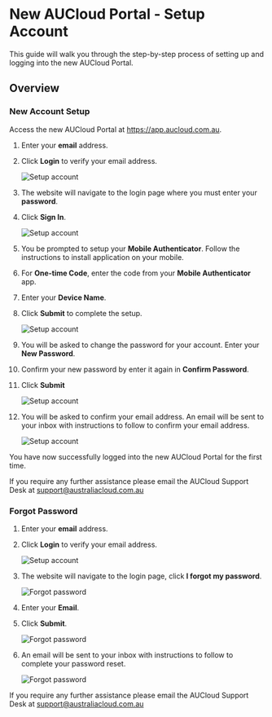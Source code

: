 # New AUCloud Portal - Setup Account

This guide will walk you through the step-by-step process of setting up and logging into the new AUCloud Portal.

## Overview
### New Account Setup

Access the new AUCloud Portal at https://app.aucloud.com.au.

1. Enter your **email** address.
1. Click **Login** to verify your email address.

    ![Setup account](./assets/setup-account-1.png)

1. The website will navigate to the login page where you must enter your **password**.
1. Click **Sign In**.

    ![Setup account](./assets/setup-account-2.png)

1. You be prompted to setup your **Mobile Authenticator**. Follow the instructions to install application on your mobile.
1. For **One-time Code**, enter the code from your **Mobile Authenticator** app.
1. Enter your **Device Name**.
1. Click **Submit** to complete the setup.

    ![Setup account](./assets/setup-account-3.png)

1. You will be asked to change the password for your account. Enter your **New Password**.
1. Confirm your new password by enter it again in **Confirm Password**.
1. Click **Submit**

    ![Setup account](./assets/setup-account-4.png)

1. You will be asked to confirm your email address. An email will be sent to your inbox with instructions to follow to confirm your email address.

    ![Setup account](./assets/setup-account-5.png)

You have now successfully logged into the new AUCloud Portal for the first time.

If you require any further assistance please email the AUCloud Support Desk at support@australiacloud.com.au

### Forgot Password

1. Enter your **email** address.
1. Click **Login** to verify your email address.

    ![Setup account](./assets/setup-account-1.png)

1. The website will navigate to the login page, click **I forgot my password**.

    ![Forgot password](./assets/forgot-password-1.png)

1. Enter your **Email**.
1. Click **Submit**.

    ![Forgot password](./assets/forgot-password-2.png)

1. An email will be sent to your inbox with instructions to follow to complete your password reset.

    ![Forgot password](./assets/forgot-password-3.png)

If you require any further assistance please email the AUCloud Support Desk at support@australiacloud.com.au
